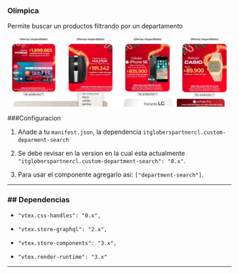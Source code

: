 ### Olimpica 

Permite buscar un productos filtrando por un departamento


![](https://github.com/Andrezgrondona/itgloberspartnercl-custom-deparment-search/blob/feature_rout_component/react/src/assets/desktopImage.png?raw=true)

###Configuracion

1. Añade a tu `manifest.json`, la dependencia `itgloberspartnercl.custom-deparment-search`

2. Se debe revisar en la version en la cual esta actualmente `"itgloberspartnercl.custom-department-search": "0.x"`.

3. Para usar el componente agregarlo asi: `["department-search"]`.
--------------------------------------
### ## Dependencias

-     "vtex.css-handles": "0.x",
-     "vtex.store-graphql": "2.x",
-     "vtex.store-components": "3.x",
-     "vtex.render-runtime": "3.x"
-------------
